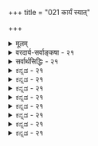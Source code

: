 +++
title = "021 कार्यं स्यात्"

+++
<details><summary>मूलम्</summary>

कार्यं स्यात् कर्त्रभावेऽप्यवधिभिरितरैः कालवत्स ह्यसिद्धिस्ते चादृष्टप्रयुक्तास्तदपि यतनवत्स्यात्तु यत्नानपेक्षम् ।  
एकत्यागेऽन्यहेतुत्यजनमिति च न ध्वंसवत्सावधित्वात् तस्माद्धेतोरभावे न फलमिति गतिस्तद्विशेषे विशेषः ॥ २१ ॥
</details>

<details><summary>वरदार्य-सर्वाङ्कषा - २१</summary>

ननु सिद्धस्येश्वरस्य सर्वज्ञत्वेऽपि न जीववैलक्षण्यसिद्धिरिति बालिशं वचः । ' सर्वज्ञत्वे सति चेतनत्वम्' इत्येव किल तस्य लक्षणम् । अथवा सिद्धे कश्मिश्चिचेतने सर्वज्ञे तदुक्तत्वेन वेदप्रामाण्यसिद्ध्या, 'न तत्समश्चाभ्यधिकश्च दृश्यते' (श्वे. 6-8 ) इत्यादिश्रुत्यैवेतरसमस्तांशानां सिद्धिरिति चेत्, एवमपि तदनुमानमेवाप्रयोजकमित्याह - कार्यमित्यादि । **कर्त्रभावेऽपि** = कर्तुः असत्त्वेऽपि कार्यं स्यात् । कारणाभावात् कार्याभावः आवश्यकः किलेति चेत् — **इतरैः** = कर्तृव्यतिरिक्तैः अवधिभिः कारणैः, ' कादाचित्कस्य कालावधिनियतिकरं पूर्वसत् कारणं स्यात् ' ( जड. 33 ) इति कार्यस्य पूर्वावधिरेव कारणमित्युक्तं पूर्वम् । कार्यं स्यादेव । ननु तर्हि कर्ता कारणमेव न स्यात् । यत्सत्त्वे यत्सत्त्वम्, यदभावे यदभावः' इत्यन्वयव्यतिरेकसहचारौ हि कारणताग्राहकप्रमाणम् । यदभावेऽपि यद्भवति, तत्कारणमेव न स्यात् । एवञ्च जगत्कारणत्वं ब्रह्मलक्षणमेव न स्यादिति चेत्; न वयमीश्वरस्य जगत्कारणत्वमेव निषेधामः । परंतु तत्र किं प्रमाणमिति पृच्छामः । मानाधीना हि मेयसिद्धिः । मानानि त्रीणि प्रत्यक्षमनुमानं शब्दश्चेति । 'नैवेह किञ्चना आसीत्' इति श्रुत्या सृष्टेः पूर्वं ब्रह्मव्यतिरिक्तस्य कस्याप्यभावात् कस्यापि प्रत्यक्षेण न जगत्कारणवस्तुनिर्णयसंभवः । अतः प्रत्यक्षेण जगत्कारणज्ञानं कस्यापि न संभवि । अनुमानमपि न समर्थं तत्रेति प्रदर्श्यतेऽत्र । एवञ्चोभयोरप्यभावे श्रुत्यैव तत्सिद्धिं वदामो वयम् । उक्तं किलानुमानम् । अप्रयोजकं तत् । यद्यपि कार्यं स्यात्, तथापि कर्तृ न स्यादिति । तर्हि कुलालं विनापि घटः स्यादिति चेत्, यत्रावश्यकता दृश्यते तत्रास्तु तथा । यत्र कर्ता न दृश्यते, तत्र तदन्तरापि कार्यं स्यात् । न हि सर्वत्र सर्वकारकापेक्षा, अकर्मकधातूनां कर्मानपेक्षादर्शनात् । कर्मकारकमन्तरापि यथा क्रिया, तथा कर्तृकारकमन्तरापि काचन क्रिया भवतु - इत्यापाद्यते । दृश्यन्ते किलाकस्मिक्यो घटनाः । तत्रापि स्यात्कर्ता इति चेत्, तर्हि तदपि पक्षकोटि - प्रविष्टम् । एवञ्च कर्माभावेऽपि कार्यं यथा भवति, तथा 'कर्त्रभावेऽपि कार्यं भवतु' इत्यप्रयोजकशङ्कायाम् 'यदि कर्ता न स्यात्, तर्हि कार्यमपि न स्यात्' इत्येव तर्को वक्तव्यः । कर्त्रभावेऽपीतरैः कारकैरेव कार्यं यदि भवति, तदैवं निर्बन्धस्य कर्तुमशक्यत्वात् अप्रयोजकमेवेदमनुमानम् ॥ 

ननु कार्यसामान्यं प्रतीश्वरवत् अदृष्टवच्च कालोऽपि साधारणं कारणं तवापि संमतम् । यदीश्वरमन्तरापि अदृष्टविशेषैरेव सर्वनिर्वाहः, तर्हि मास्तु कालोऽपि, न्यायस्य समानत्वादित्यत्राह - कालवदित्यादि । स **हि** = ईश्वरो हि कालवत् इति व्यतिरेकदृष्टान्तोऽयम् **असिद्धः** = कालः यथा **सिद्धः** = उभयसंमतः, न तथा सिद्धः । अथवा 'अ' इति प्रत्येकं पदम् निषेधार्थकम् – 'अभावे न ह्यनोनापि' इति कोशः । तथा च 

401 

एकत्यागेऽन्यहेतुत्यजनमिति च न ध्वंसवत् सावधित्वात् 

तस्मात् हेतोरभावे न फलमिति गतिस्तद्विशेषे विशेषः ॥21॥ 



कालवत् सः ईश्वरः न हि सिद्ध इत्यर्थः । कालव्यवहारः किलापामरपण्डितं वर्तते । 'अद्य' ' तदा' इत्यादयो हि प्रतिक्षणं दृश्यन्ते, न ह्येवमीश्वरः । अतो न समानन्यायः । ननु कर्तृव्यतिरिक्तानि कारकाणि कर्तृतन्त्राणि कर्ता तु स्वतन्त्रः । ' स्वतन्त्रः कर्ता' (पा. सू. 1-4-54 ) इति किल भगवान् पाणिनिः । अतश्च कर्तारमन्तरा कारकान्तराणि कारकाण्येव न भवेयुः । अतः 'कर्ता यदि न स्यात्, तर्हि कार्यं न स्यादेव' इत्यस्त्यनुकूलस्तर्क इत्यत्राह - ते चेत्यादि । ते **च** = इतराणि कारणानि च, अवधिपदापेक्षया पुंस्त्वम्, **अदृष्टप्रयुक्ताः** = अदृष्टेन प्रेरिताः कार्यं निर्वर्तयेरन् । तदपि **तु** = अदृष्टमपि च **यत्नवत्** = प्रयत्नवत् यत्नानपेक्षं **स्यात्** = यत्नान्तरानपेक्षमेव स्वकार्ये समर्थं स्यात् । लोके सर्वं क्रियासाध्यम् । जडेषु चलनादिः पुरुषयत्नाधीनाः। यत्नस्तु न यत्नान्तराधीनः । तद्वदेवादृष्टमपि स्वयमेव स्वकार्यं करोतु । वस्तुतस्तु तन्नाम्नैव ज्ञायते कार्यानुमेयान्येवादृष्टानि न पर्यनुयोगार्हाणीति । यद्यपि 'स्वतन्त्रः कर्ता' इति पाणिनिः, तथापि तत् स्वातन्त्र्यमितरकारकापेक्षया, न तु स निरङ्कुशः । ‘परात्तु तच्छ्रुतेः' (ब्र.सू.2-3-40) इति हि दृष्टपरावरो भगवान् बादरायणः । अतः साधनाद्यपेक्षया स्वतन्त्रोऽपि कर्ताऽदृष्टपराधीन एव । दृश्यते हि लोके कर्त्राद्यैन्द्रियकसामग्रीसमवधानेऽपि कार्याभावः । नन्वेवं कारणानामेकैकशस्त्यागे उपादानमन्तरापि कार्यं स्यात् । इष्टापत्तौ भिक्षुपादप्रसरणन्यायेन क्रमशस्सर्वकारकापलापे लब्धावकाशो जागर्ति शून्यवाद इति चेत् — **एकत्यागे** = एकस्य कारकस्य त्यागे सति **अन्यहेतुत्यजनम्** = अन्येषामपि कारकाणां त्याग आवश्यकः इति च न इत्याक्षेपोऽपि न युज्यंते । कुतः - **ध्वंसवत्** = प्रध्वंसाभाववत् **सावधित्वात्** = कारणजन्यत्वात् । नैयायिकैरपि ध्वंसं प्रति समवाय्यसमवायिकारणे नाङ्गीक्रियेते, केवलं निमित्तकारणमात्रजन्यः प्रध्वंसाभाव इत्युच्यते । अतो न शून्यवादावतारः, कार्यकारणभावस्यानपलापात् । **तस्मात्** = एवं कार्यकारणस्वरूपाणां विचित्रत्वेनादृष्टस्य चेतनसंबन्धमन्तरापि कार्यकारित्वसंभवात्, ‘कर्तारमन्तरापि कार्यं भवतु' इत्यापादने निरुत्तरत्वादप्रयोजकमनुमानं यतः, तस्मात् **हेतोरभावे** = कारणस्याभावे न **फलम्** = कार्यस्याप्यभावः । एवं **तद्विशेषे** = कारणविशेषे सति **विशेषः** = कार्यविशेषः इति **गतिः** = इत्येव न्यायस्य मार्गः । स च कारणविशेषः तत्तत्कार्यविशेषस्वरूपाधीन इति सर्वत्र कार्यकारणभावः नैकरूप इति कर्तारमन्तरापि कार्यसंभवात् जगत्कर्तृतयानुमानान्नेश्वरसिद्धिः ॥ 

कादाचित्कस्य कालावाध 

कार्यकारणभावविषये सामान्यतो वक्तव्यं पूर्वमेवोक्तम् (जड. 33 ) । विशेषत इदानीमत्र ' तद्विशेषे विशेषः' इत्युपक्षेपात् परीक्षयामः । सामान्यतः कार्यकारणभावमात्रान्न निर्वाहः, विशेषतोऽपि स वक्तव्यः । न हि तत्त्वात्मककारणसत्त्वात् घटात्मककार्यापादानसंभवः, विशेषतोऽपि कार्यकारणभावसत्त्वात् । तावतापि न निर्वाहः— ‘तत्पटत्वावच्छिन्नं प्रत्येव तत्तन्तवः कारणम्' इत्यपि पर्यवसानमावश्यकम् । अन्यथा तत्पटहेतुभूततन्तुभ्यः तत्पटभिन्नपटोत्पत्तेरापादनं स्यात् । न च तत्पटं प्रति तत्तन्तूनामन्वयव्यतिरेकग्रहसंभवः कथमिति शङ्कयम्; कार्यकारणभावनिश्चयस्य सामान्यपुरस्कारेणैव संभवः, तस्य त्रैकालिकत्वात्, सार्वदेशिकत्वाच्च, 'धूमं प्रति वह्निः कारणम्' इति हि कदापि कुत्रापि न व्यभिचरति । एवं निश्चयस्य 

१६२५. 

यसस्य 

мнат 

कार्यकारण भावग्रहत्कार्य कार्य कारणभावा मिला 

वितण्डा (eurn 



402 

विशेष 

सामान्यद्वारकत्वेऽपि वस्तुस्वरूपावाप्तेः वैयक्तिकत्वात्, कार्यकारणभावश्चान्यः, कार्यकारणभावग्रहश्चान्यः । कार्यकारणभावः विशेषयोरेव, कार्यकारणभावग्रहस्तु सामान्यमूलक एव । न च कालेश्वरादृष्टविशेषादेव यस्मात्कस्माच्चित् यस्य कस्यचिदापादन परिहारश्शक्य इति शङ्क्यम्; तेषामतीन्द्रियत्वेन कार्यानुमेयत्वात् । लोके व्यक्तिविशेषयोरेव कार्यकारणभावस्य प्रत्यक्षसिद्धत्वात् । अतस्सामान्यद्वारा कार्यकारणभावनिर्णयेन सह विशेषकार्यकारणभावोऽप्यावश्यकः । कार्यकारणभावग्रहस्तु सामान्यमूलकान्वयव्यतिरेकवशादेव ॥ 

कार्यकारणभाव 

वितण्डा 

ए 

708 

"एवं विशेषकार्यकारणभावे आवश्यके, तादृशविशेषाः विलक्षणा अपि भवितुमर्हन्ति । यथा दण्डचक्रादीनां घटकारणत्वे सामान्यतो निश्चितेऽपि, यत्र कुत्रचित् यन्त्रादिनैव यदा चक्रभ्रमणम्, तत्र दण्डस्य कारणत्वकल्पना न भवत्येव । एवमितरकारणानामपि तत्र तत्रापवादस्सुलभः । अकर्मकधातुस्थले कर्मकारकं विनापि यथा कार्यम्, तथा कुत्रचित् ‘कर्तारमन्तरापि कार्यं स्यात्' इत्यापादने किमुत्तरम् ? अतोऽनुमानाज्ञ्जमा‌ गत्स्रष्टुस्साधनं न निष्प्रत्यूहमित्याशयः आचार्यस्य । अनुमानादीश्वरसाधनविषये वस्तुस्थितिमन्ते (श्लो. 22) ४०७ वक्ष्यामः । उपादानमन्तरापि ध्वंसरूपं कार्यं भवतीत्येतदपि तत्प्रकरणे (अद्र. 130 ) परीक्षयामः । 'कर्मकारकमन्तरापि क्रियाया दर्शनात्, कर्तारमन्तरापि क्रिया काचिद्भवतु' इत्येतत्तु तर्ककौशल्यप्रदर्शनमात्रमीश्वरानुमाननिराकरणौत्सुक्यातिशयप्रयुक्तमिति मन्तव्यम्; तादृशक्रियायाः कुत्राप्यदर्शनात् । विशिष्य प्रकृता सृजिक्रिया तु अकर्तृका यदि भवेत्तर्ह्याकस्मिकतावादस्येदं प्राग्रूपम् । कर्माख्यातस्थलेऽपि शाब्दं कर्मणः प्राधान्यम्; न कर्त्रभावः । कुत्राप्यदर्शनेऽप्यापादनं न भवति, तस्य पक्षकोटिप्रवेशापत्तेः । यत्र कर्ता न दृश्यते, तस्यापि पक्षकोटिप्रविष्टत्वात्, कर्तारमन्तरा कार्यं न भवेदिति यदि, तर्हि तत् कार्यमेव न भवेदित्युक्तापादनं ? आचार्यसार्वभौमस्य तर्ककौशलप्रदर्शनमात्रम्, शिष्याणां प्रत्ययातिशयो भवत्विति ॥ 

स्वपक्षस्थापनाहीनपरपक्षदूषणमात्ररूपाया वितण्डायाः प्रदर्शनं महर्षेर्गोतमस्य कथं घटतामित्याक्षेपे, साऽपि प्रकारान्तरेण स्वपक्षस्थापने पर्यवस्यतीति न दोष इति प्रदर्शयति भट्टजयन्तः न्यायसूत्रवृत्तौ – 'यदि हि क्वचिदाश्रमे सुखमासीनमनेकशिष्यगणोपास्यमानं रहस्यतत्त्वमुपदिशन्तं शान्तमानसमाचार्यमनार्यः कश्चिद्विपश्चिदागत्य दुरधिगतकतिपयाक्षरचयजनितगुरुतरगर्वगद्गदया गिरा 'भोस्तपस्विन्! किं व्याख्यायते ? हुम्, आन्वीक्षिकी! सरलमतिप्रियेयं विद्या । क्व वेदाः, व वेदप्रामाण्यम्, क्वात्मज्ञानम्, क्वापवर्गः', इत्यादि मन्दं मन्दं विहस्य सहसा दुष्टमेघ इव अकाण्डदण्डकाशडम्बरवित्रासिताश्रममृगवर्गमुद्ग्राहयन् आकुलयति, तदा जगज्जालमिन्द्रजालपण्डितविलसितमिति जानन्नप्याचार्यः यदि तमुपेक्षते, तिरस्करोति, सद्यः सम्यत्समाधानाप्रतिभासेऽपि यदि छलादिभिरेनं न शामयति, तदा तस्मिन् गते तत उत्थाय शिष्यगणा ब्रूयुः- 'कष्टमस्थाने किष्टाः स्मः । योऽसावस्माकमाचार्यः प्रख्यातो न्यायवित्तमः । अद्य त्वागत्य सोऽन्येन पण्डितेन पराजितः। ‘तच्छ्रुत्वा जन इतरोऽपि सत्पथास्थाशैथिल्यात्सपदि तमेव माऽनुयासीत् । तन्नूनं परिभवभूमिकामसभ्यो नेतव्यस्सदसि स वावदूकपाशः ॥ तद्विधानघटने निरर्गलं जल्पमस्त्रमुपदिष्टवान् मुनिः । आनुषङ्गिकमपि प्रयोजनं, तस्य रागिजनतासु वर्णितम् ॥' (न्या. म. 11. आह्निकम् ) । जल्पेति वितण्डाया उपलक्षणम् । अतश्चैतादृशस्थलेष्वाचार्याणामाश्रितवात्सल्यातिशय एव ग्राह्यः । अधिकमुपरिष्टात् ॥ २१ ॥
</details>

<details><summary>सर्वार्थसिद्धिः - २१</summary>

कार्यं स्यात् कर्त्रभावेऽप्यवधिभिरितरैः कालवत्स ह्यसिद्धि-  
स्ते चादृष्टप्रयुक्तास्तदपि यतनवत्स्यात्तु यत्नानपेक्षम् ।  
एकत्यागेऽन्यहेतुत्यजनमिति च न ध्वंसवत्सावधित्वात्  
तस्माद्धेतोरभावे न फलमिति गतिस्तद्विशेषे विशेषः ॥ २१ ॥  
अथात्र परेष्टं विपक्षे बाधं दूषयति - कार्यमिति ॥ एवं हि मन्यते - कारणाभावे कार्याभाव उभयाभ्युपेतः; कारणान्तराणि च कर्त्रुपहितमर्यादानि कथं कर्त्रभावे व्याप्रियेरन्? अतः कार्यस्य सांख्यसौगतचार्वाकवर्तन्या नित्यत्वमसत्त्वमाकस्मिकत्वं वा स्यादिति । तत्रेदमुत्तरम् - कार्यमिति । अयं प्रतिविधिः - कारणाभावे कार्यं न स्यान्न तु कारणविशेषाभावे; अन्यथा क्वचिद् दृष्टस्य कर्मकारकादेरभावेऽपि क्रियानुत्पत्तिप्रसङ्गात्; अतः कर्त्रभावेऽपि कारणान्तरैः कार्यसिद्ध्युपपत्तिरिति । ननु कालो यथा सर्वकार्यनिमित्तं तथेश्वरोऽपि; तत्परित्यागे समानन्यायः कालोऽपि त्यज्यतामित्यत्राह - कालवदिति । कालोऽप्युपाधिविशेषातिरिक्तो न वेति यथामतमस्तु; स तावल्लोकशास्त्रसिद्धः, कालप्रतीक्षया कर्षकादिप्रवृत्तेः, काले कर्मचोदनात्, शुभाशुभकालविभागे च कस्यचिद्वेदाङ्गस्य व्यापारात् । नन्ववधीनामप्यचेतनानां चेतनानधिष्ठितत्वे प्रवृत्तिर्न स्यादित्यत्राह - ते चेति । अदृष्टप्रेरितानामेव प्रवृत्त्युपपत्तौ किं तत्र प्रयत्नगवेषणेन? अदृष्टस्याप्यचेतनस्य प्रवृत्तौ चेतनाधिष्ठानमपेक्षितमित्यत्राहं-तदपीति । ईश्वरप्रयत्नो ह्यचेतनोऽपि जगत्सृष्टौ न प्रयोजकप्रयत्नाधिष्ठितः; न च कुम्भारम्भ इव जीवप्रयत्नसहकृतः; अतस्तत्र व्याप्तिसङ्कोचावश्यंभावादत्रादृष्टेऽपि क्वचित्सङ्कोचः स्यात्; अन्यथा गौरवात् । ईश्वरप्रयत्नस्य नित्यत्वात् प्रयत्नानधिष्ठितत्वमिति चेन्न, नित्यानामपि परमाण्वादीनां तदपेक्षाङ्गीकारात् । अन्यत्रान्वयव्यतिरेकनियमवतामन्यतमस्य त्यागे सर्वहेतुत्यागोऽपि स्यादिति शङ्कते - एकेति । सर्वहेतुत्यागे कादाचित्कत्वविरोधं प्रकृते तदभावं चाभिप्रेत्याह - नेति । प्रतिबन्दिं सूचयन् अन्यहेत्वपरित्यागे हेतुमाह - ध्वंसवदिति । ध्वंसो ह्यभूत्वा भवन् हेतुमपेक्षमाणस्समवाय्यसमवायिनोरसंभावान्निमित्तमात्रनिष्पाद्यस्त्वया स्वीकृतः, तथा पक्षेऽपि जीवातिरिक्तस्य कर्तुः कल्पयितुमशक्यत्वात् कथंचिज्जीवकर्तृकत्वं कर्तृनिरपेक्षत्वं वा स्वीक्रियतामिति भावः । विपक्षे बाधकाभावं निगमयति - तस्मादिति । हेत्वभावे कार्यं न स्यात्, न तु कार्यमात्रानपेक्षितहेतुविशेषाभावे; तत्र तु कार्यविशेषनिवृत्तिर्वा, यथा कल्मबीजाभावे कल्माङ्कुरस्य । 'हेत्वभावे फलाभावो विशेषस्तु विशेषवानि'ति न्यायात् । अथवा कारणान्तरैरेव कार्यसिद्धिः यथा प्रध्वंसस्येति विशेषः ॥ २१ ॥
</details>


<details><summary>ಕನ್ನಡ - २१</summary>

e 

ऎल्ल कार्यक्कू कर्तनु इद्दे इरबेकॆम्ब नियमवू इल्लवाद्दरिन्द उक्तानुमान अप्रयोजकवॆन्दु प्रतिपादिसुत्तारॆ-कर्त भावेs पि इतरैः अवधिभिः कार्यं स्यात् - कर्तनिल्लदिद्दरू इतर कारणगळिन्दले कार्यवागबहुदु. हिन्दॆ( पुट 46 )कार्यद पूर्वावधिये कारण ऎन्दु हेळिरुवुदरिन्द इल्लि 'कारण' ऎम्ब अर्थदल्लि 'अवधि' शब्दवन्नु उपयोगिसलागिदॆ. 

लोकदल्लि ऒन्दु कार्यक्कॆ उपादान कारण, सहकारि कारण मुन्ताद अनेक कारणगळु आवश्यक. आदरू ध्वंसक्कॆ उपादानकारणविल्ल ऎन्दु तार्किकरु हेळुवरु. इदरन्तॆ कर्तविल्लदॆये पृथिव्यादिकार्य गळू आगबहुदाद्दरिन्द आ अनुमानदिन्द ईश्वरसिद्धियागुवुदिल्ल. 

कार्यसामान्यक्कॆ देश, काल, अदृष्ट मत्तु ईश्वर कारणवॆम्बुदु प्रसिद्ध. ईश्वरनिल्लदॆये कार्यवागुवुदादरॆ कालादिगळिल्लदॆयू कार्य वागबहुदॆन्दू ऒप्पबेकागुत्तदॆ ऎन्दरॆ, स हि कालवत् अ सिद्ध ईश्वरनु कालपदार्थदन्तॆ सर्वसमतनल्लवष्टॆ ! आद्दरिन्द ईश्वरनन्नु ऒप्पदिद्दरॆ कालवू बेडवॆन्दु हेळुवन्तिल्ल. 'अ' ऎम्बुदु बेरॆ पद, 

श्लोक 21] 

नायकसर 

195 

जगत्तिगॆ कारणवागि ईश्वरनन्नॊप्पदिद्दरॆ चेतनन प्रेरणॆ इल्लदॆ जडवाद कालादिगळु कार्यकारियागलु साध्यविल्लद्दरिन्द ईश्वर आवश्यक वॆन्दरॆ, ते च अदृष्ट प्रेरिताः - आ कालादिगळु अदृष्टद प्रेरणॆ यिन्दले कार्यवन्नु माडबहुदाद्दरिन्द ईश्वरन आवश्यकतॆ बरुवुदिल्ल. 

अदृष्टवू जडवाद्दरिन्द चेतन प्रेरणॆयिल्लदॆ कार्यकारियागलु हेगॆ साध्य? ऎन्दरॆ, तदपि तु यतनवत् यानपेक्षं स्यात् आ अदृष्टवन्तु, प्रयत्नक्कॆ मत्तॊन्दु प्रयत्नद आवश्यकतॆयिल्लदन्तॆ मत्तॊब्बर प्रेरणॆयिल्लदिद्दरू तन्न कॆलसवन्नु माडबहुदु. 

ऒन्दु कार्यवागबेकादरॆ प्रयत्न अवश्यक. प्रयत्नक्कॆ मत्तॊन्दु प्रयत्नद अपेक्षॆ इल्लदन्तॆ अदृष्टवू सह चेतन प्रयत्नद अपेक्षॆ इल्ल दॆये कार्यकारियागबहुदाद्दरिन्द अदृष्टप्रेरणॆगागियू ईश्वरन आवश्यकतॆ बरुवुदिल्ल. 

हीगॆ ऒन्दॊन्दागि कैबिट्टरॆ, कारणविल्लदॆये कार्यवागबहुदॆम्ब वाद एळुवुदिल्लवॆ? ऎन्दरॆ-ध्वंसवत् सावधिात्, एकत्यागे अन्य हेतुत्य जनमिति च न ध्वंस कार्यवादरू समवायिकारणविल्लदॆये अदु बरुवन्तॆ, ऒन्दु कारणवन्नु निराकरिसिद मात्रक्कॆ, कारणविल्लदॆये कार्य बरलि' ऎम्ब आपादनॆगॆ अवकाशविल्ल. तस्मात् हेतोः अभावे न फलं इति गतिः-आदुदरिन्द 'कारणविल्लदॆ कार्य बरुवुदिल्ल' ऎन्दिष्टु मात्र हेळलु शक्य. तद्विशेषे तद्विशेषः आया कार्य विशेषगळिगॆ तक्कन्तॆ कारणगळन्नु विशेषरूपदल्ले हेळबेकु. कार्य कारण शब्दगळु सामान्यवाचक, घटपटादिगळु कार्यविशेष. मण्णु, दार मुन्ता दवुगळु कारण विशेष. कर्तनू सह कारण विशेषवे. 'कारणविल्लदे कार्यविल्ल' ऎन्दु हेळबहुदु. इदु सामान्य व्याप्ति. विशेषव्याप्ति यन्नु हेळुवाग 'दारगळिल्लदे पटविल्ल' ऎन्दु हेळबहुदे हॊरतु, दारगळिल्लदॆये घट बरुवुदरिन्द 'दारगळिल्लदे कार्यविल्ल' ऎन्दु हेळु वन्तिल्ल. व्याप्तियल्लि सामान्य-विशेषगळन्नु मिश्रणमाडुवुदु तप्पागुत्तदॆ. इदरन्तॆ कर्तवू सह कारणविशेषवाद्दरिन्द 'कर्तविल्लदे कार्यविल्ल' ऎम्बुदु सरियल्ल. आद्दरिन्द कर्तविल्लदिद्दरू पृथिव्यादि कार्यगळु बर बहुदाद्दरिन्द आ अनुमानदिन्द ईश्वरनन्नु साधिसलु शक्यविल्ल ॥ २१ ।
</details>


<details><summary>ಕನ್ನಡ - २१</summary>

e 

ऎल्ल कार्यक्कू कर्तनु इद्दे इरबेकॆम्ब नियमवू इल्लवाद्दरिन्द उक्तानुमान अप्रयोजकवॆन्दु प्रतिपादिसुत्तारॆ-कर्त भावेs पि इतरैः अवधिभिः कार्यं स्यात् - कर्तनिल्लदिद्दरू इतर कारणगळिन्दले कार्यवागबहुदु. हिन्दॆ( पुट 46 )कार्यद पूर्वावधिये कारण ऎन्दु हेळिरुवुदरिन्द इल्लि 'कारण' ऎम्ब अर्थदल्लि 'अवधि' शब्दवन्नु उपयोगिसलागिदॆ. 

लोकदल्लि ऒन्दु कार्यक्कॆ उपादान कारण, सहकारि कारण मुन्ताद अनेक कारणगळु आवश्यक. आदरू ध्वंसक्कॆ उपादानकारणविल्ल ऎन्दु तार्किकरु हेळुवरु. इदरन्तॆ कर्तविल्लदॆये पृथिव्यादिकार्य गळू आगबहुदाद्दरिन्द आ अनुमानदिन्द ईश्वरसिद्धियागुवुदिल्ल. 

कार्यसामान्यक्कॆ देश, काल, अदृष्ट मत्तु ईश्वर कारणवॆम्बुदु प्रसिद्ध. ईश्वरनिल्लदॆये कार्यवागुवुदादरॆ कालादिगळिल्लदॆयू कार्य वागबहुदॆन्दू ऒप्पबेकागुत्तदॆ ऎन्दरॆ, स हि कालवत् अ सिद्ध ईश्वरनु कालपदार्थदन्तॆ सर्वसमतनल्लवष्टॆ ! आद्दरिन्द ईश्वरनन्नु ऒप्पदिद्दरॆ कालवू बेडवॆन्दु हेळुवन्तिल्ल. 'अ' ऎम्बुदु बेरॆ पद, 

श्लोक 21] 

नायकसर 

195 

जगत्तिगॆ कारणवागि ईश्वरनन्नॊप्पदिद्दरॆ चेतनन प्रेरणॆ इल्लदॆ जडवाद कालादिगळु कार्यकारियागलु साध्यविल्लद्दरिन्द ईश्वर आवश्यक वॆन्दरॆ, ते च अदृष्ट प्रेरिताः - आ कालादिगळु अदृष्टद प्रेरणॆ यिन्दले कार्यवन्नु माडबहुदाद्दरिन्द ईश्वरन आवश्यकतॆ बरुवुदिल्ल. 

अदृष्टवू जडवाद्दरिन्द चेतन प्रेरणॆयिल्लदॆ कार्यकारियागलु हेगॆ साध्य? ऎन्दरॆ, तदपि तु यतनवत् यानपेक्षं स्यात् आ अदृष्टवन्तु, प्रयत्नक्कॆ मत्तॊन्दु प्रयत्नद आवश्यकतॆयिल्लदन्तॆ मत्तॊब्बर प्रेरणॆयिल्लदिद्दरू तन्न कॆलसवन्नु माडबहुदु. 

ऒन्दु कार्यवागबेकादरॆ प्रयत्न अवश्यक. प्रयत्नक्कॆ मत्तॊन्दु प्रयत्नद अपेक्षॆ इल्लदन्तॆ अदृष्टवू सह चेतन प्रयत्नद अपेक्षॆ इल्ल दॆये कार्यकारियागबहुदाद्दरिन्द अदृष्टप्रेरणॆगागियू ईश्वरन आवश्यकतॆ बरुवुदिल्ल. 

हीगॆ ऒन्दॊन्दागि कैबिट्टरॆ, कारणविल्लदॆये कार्यवागबहुदॆम्ब वाद एळुवुदिल्लवॆ? ऎन्दरॆ-ध्वंसवत् सावधिात्, एकत्यागे अन्य हेतुत्य जनमिति च न ध्वंस कार्यवादरू समवायिकारणविल्लदॆये अदु बरुवन्तॆ, ऒन्दु कारणवन्नु निराकरिसिद मात्रक्कॆ, कारणविल्लदॆये कार्य बरलि' ऎम्ब आपादनॆगॆ अवकाशविल्ल. तस्मात् हेतोः अभावे न फलं इति गतिः-आदुदरिन्द 'कारणविल्लदॆ कार्य बरुवुदिल्ल' ऎन्दिष्टु मात्र हेळलु शक्य. तद्विशेषे तद्विशेषः आया कार्य विशेषगळिगॆ तक्कन्तॆ कारणगळन्नु विशेषरूपदल्ले हेळबेकु. कार्य कारण शब्दगळु सामान्यवाचक, घटपटादिगळु कार्यविशेष. मण्णु, दार मुन्ता दवुगळु कारण विशेष. कर्तनू सह कारण विशेषवे. 'कारणविल्लदे कार्यविल्ल' ऎन्दु हेळबहुदु. इदु सामान्य व्याप्ति. विशेषव्याप्ति यन्नु हेळुवाग 'दारगळिल्लदे पटविल्ल' ऎन्दु हेळबहुदे हॊरतु, दारगळिल्लदॆये घट बरुवुदरिन्द 'दारगळिल्लदे कार्यविल्ल' ऎन्दु हेळु वन्तिल्ल. व्याप्तियल्लि सामान्य-विशेषगळन्नु मिश्रणमाडुवुदु तप्पागुत्तदॆ. इदरन्तॆ कर्तवू सह कारणविशेषवाद्दरिन्द 'कर्तविल्लदे कार्यविल्ल' ऎम्बुदु सरियल्ल. आद्दरिन्द कर्तविल्लदिद्दरू पृथिव्यादि कार्यगळु बर बहुदाद्दरिन्द आ अनुमानदिन्द ईश्वरनन्नु साधिसलु शक्यविल्ल ॥ २१ ।
</details>



<details><summary>ಕನ್ನಡ - २१</summary>

e 

ऎल्ल कार्यक्कू कर्तनु इद्दे इरबेकॆम्ब नियमवू इल्लवाद्दरिन्द उक्तानुमान अप्रयोजकवॆन्दु प्रतिपादिसुत्तारॆ-कर्त भावेs पि इतरैः अवधिभिः कार्यं स्यात् - कर्तनिल्लदिद्दरू इतर कारणगळिन्दले कार्यवागबहुदु. हिन्दॆ( पुट 46 )कार्यद पूर्वावधिये कारण ऎन्दु हेळिरुवुदरिन्द इल्लि 'कारण' ऎम्ब अर्थदल्लि 'अवधि' शब्दवन्नु उपयोगिसलागिदॆ. 

लोकदल्लि ऒन्दु कार्यक्कॆ उपादान कारण, सहकारि कारण मुन्ताद अनेक कारणगळु आवश्यक. आदरू ध्वंसक्कॆ उपादानकारणविल्ल ऎन्दु तार्किकरु हेळुवरु. इदरन्तॆ कर्तविल्लदॆये पृथिव्यादिकार्य गळू आगबहुदाद्दरिन्द आ अनुमानदिन्द ईश्वरसिद्धियागुवुदिल्ल. 

कार्यसामान्यक्कॆ देश, काल, अदृष्ट मत्तु ईश्वर कारणवॆम्बुदु प्रसिद्ध. ईश्वरनिल्लदॆये कार्यवागुवुदादरॆ कालादिगळिल्लदॆयू कार्य वागबहुदॆन्दू ऒप्पबेकागुत्तदॆ ऎन्दरॆ, स हि कालवत् अ सिद्ध ईश्वरनु कालपदार्थदन्तॆ सर्वसमतनल्लवष्टॆ ! आद्दरिन्द ईश्वरनन्नु ऒप्पदिद्दरॆ कालवू बेडवॆन्दु हेळुवन्तिल्ल. 'अ' ऎम्बुदु बेरॆ पद, 

श्लोक 21] 

नायकसर 

195 

जगत्तिगॆ कारणवागि ईश्वरनन्नॊप्पदिद्दरॆ चेतनन प्रेरणॆ इल्लदॆ जडवाद कालादिगळु कार्यकारियागलु साध्यविल्लद्दरिन्द ईश्वर आवश्यक वॆन्दरॆ, ते च अदृष्ट प्रेरिताः - आ कालादिगळु अदृष्टद प्रेरणॆ यिन्दले कार्यवन्नु माडबहुदाद्दरिन्द ईश्वरन आवश्यकतॆ बरुवुदिल्ल. 

अदृष्टवू जडवाद्दरिन्द चेतन प्रेरणॆयिल्लदॆ कार्यकारियागलु हेगॆ साध्य? ऎन्दरॆ, तदपि तु यतनवत् यानपेक्षं स्यात् आ अदृष्टवन्तु, प्रयत्नक्कॆ मत्तॊन्दु प्रयत्नद आवश्यकतॆयिल्लदन्तॆ मत्तॊब्बर प्रेरणॆयिल्लदिद्दरू तन्न कॆलसवन्नु माडबहुदु. 

ऒन्दु कार्यवागबेकादरॆ प्रयत्न अवश्यक. प्रयत्नक्कॆ मत्तॊन्दु प्रयत्नद अपेक्षॆ इल्लदन्तॆ अदृष्टवू सह चेतन प्रयत्नद अपेक्षॆ इल्ल दॆये कार्यकारियागबहुदाद्दरिन्द अदृष्टप्रेरणॆगागियू ईश्वरन आवश्यकतॆ बरुवुदिल्ल. 

हीगॆ ऒन्दॊन्दागि कैबिट्टरॆ, कारणविल्लदॆये कार्यवागबहुदॆम्ब वाद एळुवुदिल्लवॆ? ऎन्दरॆ-ध्वंसवत् सावधिात्, एकत्यागे अन्य हेतुत्य जनमिति च न ध्वंस कार्यवादरू समवायिकारणविल्लदॆये अदु बरुवन्तॆ, ऒन्दु कारणवन्नु निराकरिसिद मात्रक्कॆ, कारणविल्लदॆये कार्य बरलि' ऎम्ब आपादनॆगॆ अवकाशविल्ल. तस्मात् हेतोः अभावे न फलं इति गतिः-आदुदरिन्द 'कारणविल्लदॆ कार्य बरुवुदिल्ल' ऎन्दिष्टु मात्र हेळलु शक्य. तद्विशेषे तद्विशेषः आया कार्य विशेषगळिगॆ तक्कन्तॆ कारणगळन्नु विशेषरूपदल्ले हेळबेकु. कार्य कारण शब्दगळु सामान्यवाचक, घटपटादिगळु कार्यविशेष. मण्णु, दार मुन्ता दवुगळु कारण विशेष. कर्तनू सह कारण विशेषवे. 'कारणविल्लदे कार्यविल्ल' ऎन्दु हेळबहुदु. इदु सामान्य व्याप्ति. विशेषव्याप्ति यन्नु हेळुवाग 'दारगळिल्लदे पटविल्ल' ऎन्दु हेळबहुदे हॊरतु, दारगळिल्लदॆये घट बरुवुदरिन्द 'दारगळिल्लदे कार्यविल्ल' ऎन्दु हेळु वन्तिल्ल. व्याप्तियल्लि सामान्य-विशेषगळन्नु मिश्रणमाडुवुदु तप्पागुत्तदॆ. इदरन्तॆ कर्तवू सह कारणविशेषवाद्दरिन्द 'कर्तविल्लदे कार्यविल्ल' ऎम्बुदु सरियल्ल. आद्दरिन्द कर्तविल्लदिद्दरू पृथिव्यादि कार्यगळु बर बहुदाद्दरिन्द आ अनुमानदिन्द ईश्वरनन्नु साधिसलु शक्यविल्ल ॥ २१ ।
</details>


<details><summary>ಕನ್ನಡ - २१</summary>

e 

ऎल्ल कार्यक्कू कर्तनु इद्दे इरबेकॆम्ब नियमवू इल्लवाद्दरिन्द उक्तानुमान अप्रयोजकवॆन्दु प्रतिपादिसुत्तारॆ-कर्त भावेs पि इतरैः अवधिभिः कार्यं स्यात् - कर्तनिल्लदिद्दरू इतर कारणगळिन्दले कार्यवागबहुदु. हिन्दॆ( पुट 46 )कार्यद पूर्वावधिये कारण ऎन्दु हेळिरुवुदरिन्द इल्लि 'कारण' ऎम्ब अर्थदल्लि 'अवधि' शब्दवन्नु उपयोगिसलागिदॆ. 

लोकदल्लि ऒन्दु कार्यक्कॆ उपादान कारण, सहकारि कारण मुन्ताद अनेक कारणगळु आवश्यक. आदरू ध्वंसक्कॆ उपादानकारणविल्ल ऎन्दु तार्किकरु हेळुवरु. इदरन्तॆ कर्तविल्लदॆये पृथिव्यादिकार्य गळू आगबहुदाद्दरिन्द आ अनुमानदिन्द ईश्वरसिद्धियागुवुदिल्ल. 

कार्यसामान्यक्कॆ देश, काल, अदृष्ट मत्तु ईश्वर कारणवॆम्बुदु प्रसिद्ध. ईश्वरनिल्लदॆये कार्यवागुवुदादरॆ कालादिगळिल्लदॆयू कार्य वागबहुदॆन्दू ऒप्पबेकागुत्तदॆ ऎन्दरॆ, स हि कालवत् अ सिद्ध ईश्वरनु कालपदार्थदन्तॆ सर्वसमतनल्लवष्टॆ ! आद्दरिन्द ईश्वरनन्नु ऒप्पदिद्दरॆ कालवू बेडवॆन्दु हेळुवन्तिल्ल. 'अ' ऎम्बुदु बेरॆ पद, 

श्लोक 21] 

नायकसर 

195 

जगत्तिगॆ कारणवागि ईश्वरनन्नॊप्पदिद्दरॆ चेतनन प्रेरणॆ इल्लदॆ जडवाद कालादिगळु कार्यकारियागलु साध्यविल्लद्दरिन्द ईश्वर आवश्यक वॆन्दरॆ, ते च अदृष्ट प्रेरिताः - आ कालादिगळु अदृष्टद प्रेरणॆ यिन्दले कार्यवन्नु माडबहुदाद्दरिन्द ईश्वरन आवश्यकतॆ बरुवुदिल्ल. 

अदृष्टवू जडवाद्दरिन्द चेतन प्रेरणॆयिल्लदॆ कार्यकारियागलु हेगॆ साध्य? ऎन्दरॆ, तदपि तु यतनवत् यानपेक्षं स्यात् आ अदृष्टवन्तु, प्रयत्नक्कॆ मत्तॊन्दु प्रयत्नद आवश्यकतॆयिल्लदन्तॆ मत्तॊब्बर प्रेरणॆयिल्लदिद्दरू तन्न कॆलसवन्नु माडबहुदु. 

ऒन्दु कार्यवागबेकादरॆ प्रयत्न अवश्यक. प्रयत्नक्कॆ मत्तॊन्दु प्रयत्नद अपेक्षॆ इल्लदन्तॆ अदृष्टवू सह चेतन प्रयत्नद अपेक्षॆ इल्ल दॆये कार्यकारियागबहुदाद्दरिन्द अदृष्टप्रेरणॆगागियू ईश्वरन आवश्यकतॆ बरुवुदिल्ल. 

हीगॆ ऒन्दॊन्दागि कैबिट्टरॆ, कारणविल्लदॆये कार्यवागबहुदॆम्ब वाद एळुवुदिल्लवॆ? ऎन्दरॆ-ध्वंसवत् सावधिात्, एकत्यागे अन्य हेतुत्य जनमिति च न ध्वंस कार्यवादरू समवायिकारणविल्लदॆये अदु बरुवन्तॆ, ऒन्दु कारणवन्नु निराकरिसिद मात्रक्कॆ, कारणविल्लदॆये कार्य बरलि' ऎम्ब आपादनॆगॆ अवकाशविल्ल. तस्मात् हेतोः अभावे न फलं इति गतिः-आदुदरिन्द 'कारणविल्लदॆ कार्य बरुवुदिल्ल' ऎन्दिष्टु मात्र हेळलु शक्य. तद्विशेषे तद्विशेषः आया कार्य विशेषगळिगॆ तक्कन्तॆ कारणगळन्नु विशेषरूपदल्ले हेळबेकु. कार्य कारण शब्दगळु सामान्यवाचक, घटपटादिगळु कार्यविशेष. मण्णु, दार मुन्ता दवुगळु कारण विशेष. कर्तनू सह कारण विशेषवे. 'कारणविल्लदे कार्यविल्ल' ऎन्दु हेळबहुदु. इदु सामान्य व्याप्ति. विशेषव्याप्ति यन्नु हेळुवाग 'दारगळिल्लदे पटविल्ल' ऎन्दु हेळबहुदे हॊरतु, दारगळिल्लदॆये घट बरुवुदरिन्द 'दारगळिल्लदे कार्यविल्ल' ऎन्दु हेळु वन्तिल्ल. व्याप्तियल्लि सामान्य-विशेषगळन्नु मिश्रणमाडुवुदु तप्पागुत्तदॆ. इदरन्तॆ कर्तवू सह कारणविशेषवाद्दरिन्द 'कर्तविल्लदे कार्यविल्ल' ऎम्बुदु सरियल्ल. आद्दरिन्द कर्तविल्लदिद्दरू पृथिव्यादि कार्यगळु बर बहुदाद्दरिन्द आ अनुमानदिन्द ईश्वरनन्नु साधिसलु शक्यविल्ल ॥ २१ ।
</details>



<details><summary>ಕನ್ನಡ - २१</summary>

e 

ऎल्ल कार्यक्कू कर्तनु इद्दे इरबेकॆम्ब नियमवू इल्लवाद्दरिन्द उक्तानुमान अप्रयोजकवॆन्दु प्रतिपादिसुत्तारॆ-कर्त भावेs पि इतरैः अवधिभिः कार्यं स्यात् - कर्तनिल्लदिद्दरू इतर कारणगळिन्दले कार्यवागबहुदु. हिन्दॆ( पुट 46 )कार्यद पूर्वावधिये कारण ऎन्दु हेळिरुवुदरिन्द इल्लि 'कारण' ऎम्ब अर्थदल्लि 'अवधि' शब्दवन्नु उपयोगिसलागिदॆ. 

लोकदल्लि ऒन्दु कार्यक्कॆ उपादान कारण, सहकारि कारण मुन्ताद अनेक कारणगळु आवश्यक. आदरू ध्वंसक्कॆ उपादानकारणविल्ल ऎन्दु तार्किकरु हेळुवरु. इदरन्तॆ कर्तविल्लदॆये पृथिव्यादिकार्य गळू आगबहुदाद्दरिन्द आ अनुमानदिन्द ईश्वरसिद्धियागुवुदिल्ल. 

कार्यसामान्यक्कॆ देश, काल, अदृष्ट मत्तु ईश्वर कारणवॆम्बुदु प्रसिद्ध. ईश्वरनिल्लदॆये कार्यवागुवुदादरॆ कालादिगळिल्लदॆयू कार्य वागबहुदॆन्दू ऒप्पबेकागुत्तदॆ ऎन्दरॆ, स हि कालवत् अ सिद्ध ईश्वरनु कालपदार्थदन्तॆ सर्वसमतनल्लवष्टॆ ! आद्दरिन्द ईश्वरनन्नु ऒप्पदिद्दरॆ कालवू बेडवॆन्दु हेळुवन्तिल्ल. 'अ' ऎम्बुदु बेरॆ पद, 

श्लोक 21] 

नायकसर 

195 

जगत्तिगॆ कारणवागि ईश्वरनन्नॊप्पदिद्दरॆ चेतनन प्रेरणॆ इल्लदॆ जडवाद कालादिगळु कार्यकारियागलु साध्यविल्लद्दरिन्द ईश्वर आवश्यक वॆन्दरॆ, ते च अदृष्ट प्रेरिताः - आ कालादिगळु अदृष्टद प्रेरणॆ यिन्दले कार्यवन्नु माडबहुदाद्दरिन्द ईश्वरन आवश्यकतॆ बरुवुदिल्ल. 

अदृष्टवू जडवाद्दरिन्द चेतन प्रेरणॆयिल्लदॆ कार्यकारियागलु हेगॆ साध्य? ऎन्दरॆ, तदपि तु यतनवत् यानपेक्षं स्यात् आ अदृष्टवन्तु, प्रयत्नक्कॆ मत्तॊन्दु प्रयत्नद आवश्यकतॆयिल्लदन्तॆ मत्तॊब्बर प्रेरणॆयिल्लदिद्दरू तन्न कॆलसवन्नु माडबहुदु. 

ऒन्दु कार्यवागबेकादरॆ प्रयत्न अवश्यक. प्रयत्नक्कॆ मत्तॊन्दु प्रयत्नद अपेक्षॆ इल्लदन्तॆ अदृष्टवू सह चेतन प्रयत्नद अपेक्षॆ इल्ल दॆये कार्यकारियागबहुदाद्दरिन्द अदृष्टप्रेरणॆगागियू ईश्वरन आवश्यकतॆ बरुवुदिल्ल. 

हीगॆ ऒन्दॊन्दागि कैबिट्टरॆ, कारणविल्लदॆये कार्यवागबहुदॆम्ब वाद एळुवुदिल्लवॆ? ऎन्दरॆ-ध्वंसवत् सावधिात्, एकत्यागे अन्य हेतुत्य जनमिति च न ध्वंस कार्यवादरू समवायिकारणविल्लदॆये अदु बरुवन्तॆ, ऒन्दु कारणवन्नु निराकरिसिद मात्रक्कॆ, कारणविल्लदॆये कार्य बरलि' ऎम्ब आपादनॆगॆ अवकाशविल्ल. तस्मात् हेतोः अभावे न फलं इति गतिः-आदुदरिन्द 'कारणविल्लदॆ कार्य बरुवुदिल्ल' ऎन्दिष्टु मात्र हेळलु शक्य. तद्विशेषे तद्विशेषः आया कार्य विशेषगळिगॆ तक्कन्तॆ कारणगळन्नु विशेषरूपदल्ले हेळबेकु. कार्य कारण शब्दगळु सामान्यवाचक, घटपटादिगळु कार्यविशेष. मण्णु, दार मुन्ता दवुगळु कारण विशेष. कर्तनू सह कारण विशेषवे. 'कारणविल्लदे कार्यविल्ल' ऎन्दु हेळबहुदु. इदु सामान्य व्याप्ति. विशेषव्याप्ति यन्नु हेळुवाग 'दारगळिल्लदे पटविल्ल' ऎन्दु हेळबहुदे हॊरतु, दारगळिल्लदॆये घट बरुवुदरिन्द 'दारगळिल्लदे कार्यविल्ल' ऎन्दु हेळु वन्तिल्ल. व्याप्तियल्लि सामान्य-विशेषगळन्नु मिश्रणमाडुवुदु तप्पागुत्तदॆ. इदरन्तॆ कर्तवू सह कारणविशेषवाद्दरिन्द 'कर्तविल्लदे कार्यविल्ल' ऎम्बुदु सरियल्ल. आद्दरिन्द कर्तविल्लदिद्दरू पृथिव्यादि कार्यगळु बर बहुदाद्दरिन्द आ अनुमानदिन्द ईश्वरनन्नु साधिसलु शक्यविल्ल ॥ २१ ।
</details>


<details><summary>ಕನ್ನಡ - २१</summary>

e 

ऎल्ल कार्यक्कू कर्तनु इद्दे इरबेकॆम्ब नियमवू इल्लवाद्दरिन्द उक्तानुमान अप्रयोजकवॆन्दु प्रतिपादिसुत्तारॆ-कर्त भावेs पि इतरैः अवधिभिः कार्यं स्यात् - कर्तनिल्लदिद्दरू इतर कारणगळिन्दले कार्यवागबहुदु. हिन्दॆ( पुट 46 )कार्यद पूर्वावधिये कारण ऎन्दु हेळिरुवुदरिन्द इल्लि 'कारण' ऎम्ब अर्थदल्लि 'अवधि' शब्दवन्नु उपयोगिसलागिदॆ. 

लोकदल्लि ऒन्दु कार्यक्कॆ उपादान कारण, सहकारि कारण मुन्ताद अनेक कारणगळु आवश्यक. आदरू ध्वंसक्कॆ उपादानकारणविल्ल ऎन्दु तार्किकरु हेळुवरु. इदरन्तॆ कर्तविल्लदॆये पृथिव्यादिकार्य गळू आगबहुदाद्दरिन्द आ अनुमानदिन्द ईश्वरसिद्धियागुवुदिल्ल. 

कार्यसामान्यक्कॆ देश, काल, अदृष्ट मत्तु ईश्वर कारणवॆम्बुदु प्रसिद्ध. ईश्वरनिल्लदॆये कार्यवागुवुदादरॆ कालादिगळिल्लदॆयू कार्य वागबहुदॆन्दू ऒप्पबेकागुत्तदॆ ऎन्दरॆ, स हि कालवत् अ सिद्ध ईश्वरनु कालपदार्थदन्तॆ सर्वसमतनल्लवष्टॆ ! आद्दरिन्द ईश्वरनन्नु ऒप्पदिद्दरॆ कालवू बेडवॆन्दु हेळुवन्तिल्ल. 'अ' ऎम्बुदु बेरॆ पद, 

श्लोक 21] 

नायकसर 

195 

जगत्तिगॆ कारणवागि ईश्वरनन्नॊप्पदिद्दरॆ चेतनन प्रेरणॆ इल्लदॆ जडवाद कालादिगळु कार्यकारियागलु साध्यविल्लद्दरिन्द ईश्वर आवश्यक वॆन्दरॆ, ते च अदृष्ट प्रेरिताः - आ कालादिगळु अदृष्टद प्रेरणॆ यिन्दले कार्यवन्नु माडबहुदाद्दरिन्द ईश्वरन आवश्यकतॆ बरुवुदिल्ल. 

अदृष्टवू जडवाद्दरिन्द चेतन प्रेरणॆयिल्लदॆ कार्यकारियागलु हेगॆ साध्य? ऎन्दरॆ, तदपि तु यतनवत् यानपेक्षं स्यात् आ अदृष्टवन्तु, प्रयत्नक्कॆ मत्तॊन्दु प्रयत्नद आवश्यकतॆयिल्लदन्तॆ मत्तॊब्बर प्रेरणॆयिल्लदिद्दरू तन्न कॆलसवन्नु माडबहुदु. 

ऒन्दु कार्यवागबेकादरॆ प्रयत्न अवश्यक. प्रयत्नक्कॆ मत्तॊन्दु प्रयत्नद अपेक्षॆ इल्लदन्तॆ अदृष्टवू सह चेतन प्रयत्नद अपेक्षॆ इल्ल दॆये कार्यकारियागबहुदाद्दरिन्द अदृष्टप्रेरणॆगागियू ईश्वरन आवश्यकतॆ बरुवुदिल्ल. 

हीगॆ ऒन्दॊन्दागि कैबिट्टरॆ, कारणविल्लदॆये कार्यवागबहुदॆम्ब वाद एळुवुदिल्लवॆ? ऎन्दरॆ-ध्वंसवत् सावधिात्, एकत्यागे अन्य हेतुत्य जनमिति च न ध्वंस कार्यवादरू समवायिकारणविल्लदॆये अदु बरुवन्तॆ, ऒन्दु कारणवन्नु निराकरिसिद मात्रक्कॆ, कारणविल्लदॆये कार्य बरलि' ऎम्ब आपादनॆगॆ अवकाशविल्ल. तस्मात् हेतोः अभावे न फलं इति गतिः-आदुदरिन्द 'कारणविल्लदॆ कार्य बरुवुदिल्ल' ऎन्दिष्टु मात्र हेळलु शक्य. तद्विशेषे तद्विशेषः आया कार्य विशेषगळिगॆ तक्कन्तॆ कारणगळन्नु विशेषरूपदल्ले हेळबेकु. कार्य कारण शब्दगळु सामान्यवाचक, घटपटादिगळु कार्यविशेष. मण्णु, दार मुन्ता दवुगळु कारण विशेष. कर्तनू सह कारण विशेषवे. 'कारणविल्लदे कार्यविल्ल' ऎन्दु हेळबहुदु. इदु सामान्य व्याप्ति. विशेषव्याप्ति यन्नु हेळुवाग 'दारगळिल्लदे पटविल्ल' ऎन्दु हेळबहुदे हॊरतु, दारगळिल्लदॆये घट बरुवुदरिन्द 'दारगळिल्लदे कार्यविल्ल' ऎन्दु हेळु वन्तिल्ल. व्याप्तियल्लि सामान्य-विशेषगळन्नु मिश्रणमाडुवुदु तप्पागुत्तदॆ. इदरन्तॆ कर्तवू सह कारणविशेषवाद्दरिन्द 'कर्तविल्लदे कार्यविल्ल' ऎम्बुदु सरियल्ल. आद्दरिन्द कर्तविल्लदिद्दरू पृथिव्यादि कार्यगळु बर बहुदाद्दरिन्द आ अनुमानदिन्द ईश्वरनन्नु साधिसलु शक्यविल्ल ॥ २१ ।
</details>



<details><summary>ಕನ್ನಡ - २१</summary>

e 

ऎल्ल कार्यक्कू कर्तनु इद्दे इरबेकॆम्ब नियमवू इल्लवाद्दरिन्द उक्तानुमान अप्रयोजकवॆन्दु प्रतिपादिसुत्तारॆ-कर्त भावेs पि इतरैः अवधिभिः कार्यं स्यात् - कर्तनिल्लदिद्दरू इतर कारणगळिन्दले कार्यवागबहुदु. हिन्दॆ( पुट 46 )कार्यद पूर्वावधिये कारण ऎन्दु हेळिरुवुदरिन्द इल्लि 'कारण' ऎम्ब अर्थदल्लि 'अवधि' शब्दवन्नु उपयोगिसलागिदॆ. 

लोकदल्लि ऒन्दु कार्यक्कॆ उपादान कारण, सहकारि कारण मुन्ताद अनेक कारणगळु आवश्यक. आदरू ध्वंसक्कॆ उपादानकारणविल्ल ऎन्दु तार्किकरु हेळुवरु. इदरन्तॆ कर्तविल्लदॆये पृथिव्यादिकार्य गळू आगबहुदाद्दरिन्द आ अनुमानदिन्द ईश्वरसिद्धियागुवुदिल्ल. 

कार्यसामान्यक्कॆ देश, काल, अदृष्ट मत्तु ईश्वर कारणवॆम्बुदु प्रसिद्ध. ईश्वरनिल्लदॆये कार्यवागुवुदादरॆ कालादिगळिल्लदॆयू कार्य वागबहुदॆन्दू ऒप्पबेकागुत्तदॆ ऎन्दरॆ, स हि कालवत् अ सिद्ध ईश्वरनु कालपदार्थदन्तॆ सर्वसमतनल्लवष्टॆ ! आद्दरिन्द ईश्वरनन्नु ऒप्पदिद्दरॆ कालवू बेडवॆन्दु हेळुवन्तिल्ल. 'अ' ऎम्बुदु बेरॆ पद, 

श्लोक 21] 

नायकसर 

195 

जगत्तिगॆ कारणवागि ईश्वरनन्नॊप्पदिद्दरॆ चेतनन प्रेरणॆ इल्लदॆ जडवाद कालादिगळु कार्यकारियागलु साध्यविल्लद्दरिन्द ईश्वर आवश्यक वॆन्दरॆ, ते च अदृष्ट प्रेरिताः - आ कालादिगळु अदृष्टद प्रेरणॆ यिन्दले कार्यवन्नु माडबहुदाद्दरिन्द ईश्वरन आवश्यकतॆ बरुवुदिल्ल. 

अदृष्टवू जडवाद्दरिन्द चेतन प्रेरणॆयिल्लदॆ कार्यकारियागलु हेगॆ साध्य? ऎन्दरॆ, तदपि तु यतनवत् यानपेक्षं स्यात् आ अदृष्टवन्तु, प्रयत्नक्कॆ मत्तॊन्दु प्रयत्नद आवश्यकतॆयिल्लदन्तॆ मत्तॊब्बर प्रेरणॆयिल्लदिद्दरू तन्न कॆलसवन्नु माडबहुदु. 

ऒन्दु कार्यवागबेकादरॆ प्रयत्न अवश्यक. प्रयत्नक्कॆ मत्तॊन्दु प्रयत्नद अपेक्षॆ इल्लदन्तॆ अदृष्टवू सह चेतन प्रयत्नद अपेक्षॆ इल्ल दॆये कार्यकारियागबहुदाद्दरिन्द अदृष्टप्रेरणॆगागियू ईश्वरन आवश्यकतॆ बरुवुदिल्ल. 

हीगॆ ऒन्दॊन्दागि कैबिट्टरॆ, कारणविल्लदॆये कार्यवागबहुदॆम्ब वाद एळुवुदिल्लवॆ? ऎन्दरॆ-ध्वंसवत् सावधिात्, एकत्यागे अन्य हेतुत्य जनमिति च न ध्वंस कार्यवादरू समवायिकारणविल्लदॆये अदु बरुवन्तॆ, ऒन्दु कारणवन्नु निराकरिसिद मात्रक्कॆ, कारणविल्लदॆये कार्य बरलि' ऎम्ब आपादनॆगॆ अवकाशविल्ल. तस्मात् हेतोः अभावे न फलं इति गतिः-आदुदरिन्द 'कारणविल्लदॆ कार्य बरुवुदिल्ल' ऎन्दिष्टु मात्र हेळलु शक्य. तद्विशेषे तद्विशेषः आया कार्य विशेषगळिगॆ तक्कन्तॆ कारणगळन्नु विशेषरूपदल्ले हेळबेकु. कार्य कारण शब्दगळु सामान्यवाचक, घटपटादिगळु कार्यविशेष. मण्णु, दार मुन्ता दवुगळु कारण विशेष. कर्तनू सह कारण विशेषवे. 'कारणविल्लदे कार्यविल्ल' ऎन्दु हेळबहुदु. इदु सामान्य व्याप्ति. विशेषव्याप्ति यन्नु हेळुवाग 'दारगळिल्लदे पटविल्ल' ऎन्दु हेळबहुदे हॊरतु, दारगळिल्लदॆये घट बरुवुदरिन्द 'दारगळिल्लदे कार्यविल्ल' ऎन्दु हेळु वन्तिल्ल. व्याप्तियल्लि सामान्य-विशेषगळन्नु मिश्रणमाडुवुदु तप्पागुत्तदॆ. इदरन्तॆ कर्तवू सह कारणविशेषवाद्दरिन्द 'कर्तविल्लदे कार्यविल्ल' ऎम्बुदु सरियल्ल. आद्दरिन्द कर्तविल्लदिद्दरू पृथिव्यादि कार्यगळु बर बहुदाद्दरिन्द आ अनुमानदिन्द ईश्वरनन्नु साधिसलु शक्यविल्ल ॥ २१ ।
</details>


<details><summary>ಕನ್ನಡ - २१</summary>

e 

ऎल्ल कार्यक्कू कर्तनु इद्दे इरबेकॆम्ब नियमवू इल्लवाद्दरिन्द उक्तानुमान अप्रयोजकवॆन्दु प्रतिपादिसुत्तारॆ-कर्त भावेs पि इतरैः अवधिभिः कार्यं स्यात् - कर्तनिल्लदिद्दरू इतर कारणगळिन्दले कार्यवागबहुदु. हिन्दॆ( पुट 46 )कार्यद पूर्वावधिये कारण ऎन्दु हेळिरुवुदरिन्द इल्लि 'कारण' ऎम्ब अर्थदल्लि 'अवधि' शब्दवन्नु उपयोगिसलागिदॆ. 

लोकदल्लि ऒन्दु कार्यक्कॆ उपादान कारण, सहकारि कारण मुन्ताद अनेक कारणगळु आवश्यक. आदरू ध्वंसक्कॆ उपादानकारणविल्ल ऎन्दु तार्किकरु हेळुवरु. इदरन्तॆ कर्तविल्लदॆये पृथिव्यादिकार्य गळू आगबहुदाद्दरिन्द आ अनुमानदिन्द ईश्वरसिद्धियागुवुदिल्ल. 

कार्यसामान्यक्कॆ देश, काल, अदृष्ट मत्तु ईश्वर कारणवॆम्बुदु प्रसिद्ध. ईश्वरनिल्लदॆये कार्यवागुवुदादरॆ कालादिगळिल्लदॆयू कार्य वागबहुदॆन्दू ऒप्पबेकागुत्तदॆ ऎन्दरॆ, स हि कालवत् अ सिद्ध ईश्वरनु कालपदार्थदन्तॆ सर्वसमतनल्लवष्टॆ ! आद्दरिन्द ईश्वरनन्नु ऒप्पदिद्दरॆ कालवू बेडवॆन्दु हेळुवन्तिल्ल. 'अ' ऎम्बुदु बेरॆ पद, 

श्लोक 21] 

नायकसर 

195 

जगत्तिगॆ कारणवागि ईश्वरनन्नॊप्पदिद्दरॆ चेतनन प्रेरणॆ इल्लदॆ जडवाद कालादिगळु कार्यकारियागलु साध्यविल्लद्दरिन्द ईश्वर आवश्यक वॆन्दरॆ, ते च अदृष्ट प्रेरिताः - आ कालादिगळु अदृष्टद प्रेरणॆ यिन्दले कार्यवन्नु माडबहुदाद्दरिन्द ईश्वरन आवश्यकतॆ बरुवुदिल्ल. 

अदृष्टवू जडवाद्दरिन्द चेतन प्रेरणॆयिल्लदॆ कार्यकारियागलु हेगॆ साध्य? ऎन्दरॆ, तदपि तु यतनवत् यानपेक्षं स्यात् आ अदृष्टवन्तु, प्रयत्नक्कॆ मत्तॊन्दु प्रयत्नद आवश्यकतॆयिल्लदन्तॆ मत्तॊब्बर प्रेरणॆयिल्लदिद्दरू तन्न कॆलसवन्नु माडबहुदु. 

ऒन्दु कार्यवागबेकादरॆ प्रयत्न अवश्यक. प्रयत्नक्कॆ मत्तॊन्दु प्रयत्नद अपेक्षॆ इल्लदन्तॆ अदृष्टवू सह चेतन प्रयत्नद अपेक्षॆ इल्ल दॆये कार्यकारियागबहुदाद्दरिन्द अदृष्टप्रेरणॆगागियू ईश्वरन आवश्यकतॆ बरुवुदिल्ल. 

हीगॆ ऒन्दॊन्दागि कैबिट्टरॆ, कारणविल्लदॆये कार्यवागबहुदॆम्ब वाद एळुवुदिल्लवॆ? ऎन्दरॆ-ध्वंसवत् सावधिात्, एकत्यागे अन्य हेतुत्य जनमिति च न ध्वंस कार्यवादरू समवायिकारणविल्लदॆये अदु बरुवन्तॆ, ऒन्दु कारणवन्नु निराकरिसिद मात्रक्कॆ, कारणविल्लदॆये कार्य बरलि' ऎम्ब आपादनॆगॆ अवकाशविल्ल. तस्मात् हेतोः अभावे न फलं इति गतिः-आदुदरिन्द 'कारणविल्लदॆ कार्य बरुवुदिल्ल' ऎन्दिष्टु मात्र हेळलु शक्य. तद्विशेषे तद्विशेषः आया कार्य विशेषगळिगॆ तक्कन्तॆ कारणगळन्नु विशेषरूपदल्ले हेळबेकु. कार्य कारण शब्दगळु सामान्यवाचक, घटपटादिगळु कार्यविशेष. मण्णु, दार मुन्ता दवुगळु कारण विशेष. कर्तनू सह कारण विशेषवे. 'कारणविल्लदे कार्यविल्ल' ऎन्दु हेळबहुदु. इदु सामान्य व्याप्ति. विशेषव्याप्ति यन्नु हेळुवाग 'दारगळिल्लदे पटविल्ल' ऎन्दु हेळबहुदे हॊरतु, दारगळिल्लदॆये घट बरुवुदरिन्द 'दारगळिल्लदे कार्यविल्ल' ऎन्दु हेळु वन्तिल्ल. व्याप्तियल्लि सामान्य-विशेषगळन्नु मिश्रणमाडुवुदु तप्पागुत्तदॆ. इदरन्तॆ कर्तवू सह कारणविशेषवाद्दरिन्द 'कर्तविल्लदे कार्यविल्ल' ऎम्बुदु सरियल्ल. आद्दरिन्द कर्तविल्लदिद्दरू पृथिव्यादि कार्यगळु बर बहुदाद्दरिन्द आ अनुमानदिन्द ईश्वरनन्नु साधिसलु शक्यविल्ल ॥ २१ ।
</details>



